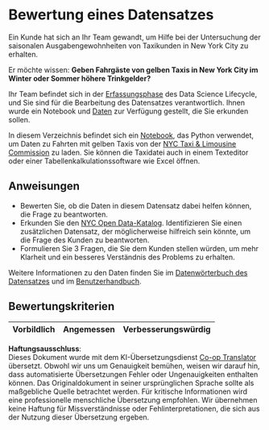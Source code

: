 <!--
CO_OP_TRANSLATOR_METADATA:
{
  "original_hash": "564445c39ad29a491abcb9356fc4d47d",
  "translation_date": "2025-08-24T00:44:04+00:00",
  "source_file": "4-Data-Science-Lifecycle/14-Introduction/assignment.md",
  "language_code": "de"
}
-->
# Bewertung eines Datensatzes

Ein Kunde hat sich an Ihr Team gewandt, um Hilfe bei der Untersuchung der saisonalen Ausgabengewohnheiten von Taxikunden in New York City zu erhalten.

Er möchte wissen: **Geben Fahrgäste von gelben Taxis in New York City im Winter oder Sommer höhere Trinkgelder?**

Ihr Team befindet sich in der [Erfassungsphase](Readme.md#Capturing) des Data Science Lifecycle, und Sie sind für die Bearbeitung des Datensatzes verantwortlich. Ihnen wurde ein Notebook und [Daten](../../../../data/taxi.csv) zur Verfügung gestellt, die Sie erkunden sollen.

In diesem Verzeichnis befindet sich ein [Notebook](../../../../4-Data-Science-Lifecycle/14-Introduction/notebook.ipynb), das Python verwendet, um Daten zu Fahrten mit gelben Taxis von der [NYC Taxi & Limousine Commission](https://docs.microsoft.com/en-us/azure/open-datasets/dataset-taxi-yellow?tabs=azureml-opendatasets) zu laden. Sie können die Taxidatei auch in einem Texteditor oder einer Tabellenkalkulationssoftware wie Excel öffnen.

## Anweisungen

- Bewerten Sie, ob die Daten in diesem Datensatz dabei helfen können, die Frage zu beantworten.
- Erkunden Sie den [NYC Open Data-Katalog](https://data.cityofnewyork.us/browse?sortBy=most_accessed&utf8=%E2%9C%93). Identifizieren Sie einen zusätzlichen Datensatz, der möglicherweise hilfreich sein könnte, um die Frage des Kunden zu beantworten.
- Formulieren Sie 3 Fragen, die Sie dem Kunden stellen würden, um mehr Klarheit und ein besseres Verständnis des Problems zu erhalten.

Weitere Informationen zu den Daten finden Sie im [Datenwörterbuch des Datensatzes](https://www1.nyc.gov/assets/tlc/downloads/pdf/data_dictionary_trip_records_yellow.pdf) und im [Benutzerhandbuch](https://www1.nyc.gov/assets/tlc/downloads/pdf/trip_record_user_guide.pdf).

## Bewertungskriterien

Vorbildlich | Angemessen | Verbesserungswürdig
--- | --- | ---

**Haftungsausschluss**:  
Dieses Dokument wurde mit dem KI-Übersetzungsdienst [Co-op Translator](https://github.com/Azure/co-op-translator) übersetzt. Obwohl wir uns um Genauigkeit bemühen, weisen wir darauf hin, dass automatisierte Übersetzungen Fehler oder Ungenauigkeiten enthalten können. Das Originaldokument in seiner ursprünglichen Sprache sollte als maßgebliche Quelle betrachtet werden. Für kritische Informationen wird eine professionelle menschliche Übersetzung empfohlen. Wir übernehmen keine Haftung für Missverständnisse oder Fehlinterpretationen, die sich aus der Nutzung dieser Übersetzung ergeben.